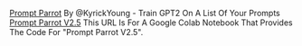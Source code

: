 
[Prompt Parrot](https://colab.research.google.com/drive/1ZZWvzsqjEHNn1qevQ4ed7Ozs4vij7qfc?usp=sharing)
By @KyrickYoung - Train GPT2 On A List Of Your Prompts
[Prompt Parrot V2.5](https://colab.research.google.com/drive/1GtyVgVCwnDfRvfsHbeU0AlG-SgQn1p8e?usp=sharing)
This URL Is For A Google Colab Notebook That Provides The Code For "Prompt Parrot V2.5".
